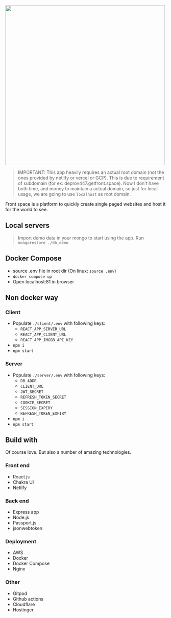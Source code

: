 <img src="https://raw.githubusercontent.com/deprov447/first-page/1d72955f03ddece33ecbe751723200fcd223ec1b/assets/logos/logo-text%201/vector/default-monochrome.svg" width="500" />

> IMPORTANT: This app heavily requires an actual root domain (not the ones provided by netlify or vercel or GCP). This is due to requirement of subdomain (for ex: deprov447.getfront.space). Now I don't have both time, and money to maintain a actual domain, so just for local usage, we are going to use `localhost` as root domain.

Front space is a platform to quickly create single paged websites and host it for the world to see.

## Local servers

> Import demo data in your mongo to start using the app. Run `mongorestore ./db_demo`

## Docker Compose

- source .env file in root dir (On linux: `source .env`)
- `docker compose up` 
- Open localhost:81 in browser

## Non docker way

### Client

- Populate `./client/.env` with following keys:
  - `REACT_APP_SERVER_URL`
  - `REACT_APP_CLIENT_URL`
  - `REACT_APP_IMGBB_API_KEY`
- `npm i`
- `npm start`

### Server

- Populate `./server/.env` with following keys:
  - `DB_ADDR`
  - `CLIENT_URL`
  - `JWT_SECRET`
  - `REFRESH_TOKEN_SECRET`
  - `COOKIE_SECRET`
  - `SESSION_EXPIRY`
  - `REFRESH_TOKEN_EXPIRY`
- `npm i`
- `npm start`


## Build with

Of course love. But also a number of amazing technologies.

### Front end

- React.js
- Chakra UI
- Netlify

### Back end

- Express app
- Node.js
- Passport.js
- jsonwebtoken

### Deployment

- AWS
- Docker
- Docker Compose
- Nginx

### Other

- Gitpod
- Github actions
- Cloudflare
- Hostinger
